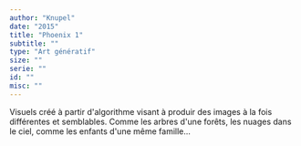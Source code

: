 ```yaml
---
author: "Knupel"
date: "2015"
title: "Phoenix 1"
subtitle: ""
type: "Art génératif"
size: ""
serie: ""
id: ""
misc: ""
---
```


Visuels créé à partir d'algorithme visant à produir des images à la fois différentes et semblables. Comme les arbres d'une forêts, les nuages dans le ciel, comme les enfants d'une même famille...